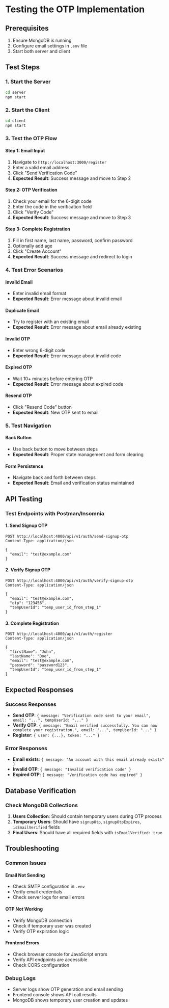 # Testing the OTP Implementation

## Prerequisites
1. Ensure MongoDB is running
2. Configure email settings in `.env` file
3. Start both server and client

## Test Steps

### 1. Start the Server
```bash
cd server
npm start
```

### 2. Start the Client
```bash
cd client
npm start
```

### 3. Test the OTP Flow

#### Step 1: Email Input
1. Navigate to `http://localhost:3000/register`
2. Enter a valid email address
3. Click "Send Verification Code"
4. **Expected Result**: Success message and move to Step 2

#### Step 2: OTP Verification
1. Check your email for the 6-digit code
2. Enter the code in the verification field
3. Click "Verify Code"
4. **Expected Result**: Success message and move to Step 3

#### Step 3: Complete Registration
1. Fill in first name, last name, password, confirm password
2. Optionally add age
3. Click "Create Account"
4. **Expected Result**: Success message and redirect to login

### 4. Test Error Scenarios

#### Invalid Email
- Enter invalid email format
- **Expected Result**: Error message about invalid email

#### Duplicate Email
- Try to register with an existing email
- **Expected Result**: Error message about email already existing

#### Invalid OTP
- Enter wrong 6-digit code
- **Expected Result**: Error message about invalid code

#### Expired OTP
- Wait 10+ minutes before entering OTP
- **Expected Result**: Error message about expired code

#### Resend OTP
- Click "Resend Code" button
- **Expected Result**: New OTP sent to email

### 5. Test Navigation

#### Back Button
- Use back button to move between steps
- **Expected Result**: Proper state management and form clearing

#### Form Persistence
- Navigate back and forth between steps
- **Expected Result**: Email and verification status maintained

## API Testing

### Test Endpoints with Postman/Insomnia

#### 1. Send Signup OTP
```http
POST http://localhost:4000/api/v1/auth/send-signup-otp
Content-Type: application/json

{
  "email": "test@example.com"
}
```

#### 2. Verify Signup OTP
```http
POST http://localhost:4000/api/v1/auth/verify-signup-otp
Content-Type: application/json

{
  "email": "test@example.com",
  "otp": "123456",
  "tempUserId": "temp_user_id_from_step_1"
}
```

#### 3. Complete Registration
```http
POST http://localhost:4000/api/v1/auth/register
Content-Type: application/json

{
  "firstName": "John",
  "lastName": "Doe",
  "email": "test@example.com",
  "password": "password123",
  "tempUserId": "temp_user_id_from_step_1"
}
```

## Expected Responses

### Success Responses
- **Send OTP**: `{ message: "Verification code sent to your email", email: "...", tempUserId: "..." }`
- **Verify OTP**: `{ message: "Email verified successfully. You can now complete your registration.", email: "...", tempUserId: "..." }`
- **Register**: `{ user: {...}, token: "..." }`

### Error Responses
- **Email exists**: `{ message: "An account with this email already exists" }`
- **Invalid OTP**: `{ message: "Invalid verification code" }`
- **Expired OTP**: `{ message: "Verification code has expired" }`

## Database Verification

### Check MongoDB Collections
1. **Users Collection**: Should contain temporary users during OTP process
2. **Temporary Users**: Should have `signupOtp`, `signupOtpExpires`, `isEmailVerified` fields
3. **Final Users**: Should have all required fields with `isEmailVerified: true`

## Troubleshooting

### Common Issues

#### Email Not Sending
- Check SMTP configuration in `.env`
- Verify email credentials
- Check server logs for email errors

#### OTP Not Working
- Verify MongoDB connection
- Check if temporary user was created
- Verify OTP expiration logic

#### Frontend Errors
- Check browser console for JavaScript errors
- Verify API endpoints are accessible
- Check CORS configuration

### Debug Logs
- Server logs show OTP generation and email sending
- Frontend console shows API call results
- MongoDB shows temporary user creation and updates
